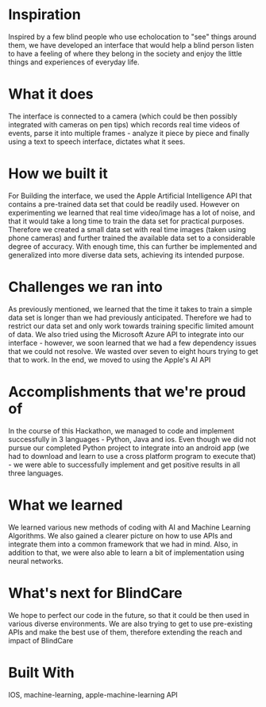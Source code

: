 # Inspiration
Inspired by a few blind people who use echolocation to "see" things around them, we have developed an interface that would help a blind person listen to have a feeling of where they belong in the society and enjoy the little things and experiences of everyday life.

# What it does
The interface is connected to a camera (which could be then possibly integrated with cameras on pen tips) which records real time videos of events, parse it into multiple frames - analyze it piece by piece and finally using a text to speech interface, dictates what it sees.

# How we built it
For Building the interface, we used the Apple Artificial Intelligence API that contains a pre-trained data set that could be readily used. However on experimenting we learned that real time video/image has a lot of noise, and that it would take a long time to train the data set for practical purposes. Therefore we created a small data set with real time images (taken using phone cameras) and further trained the available data set to a considerable degree of accuracy. With enough time, this can further be implemented and generalized into more diverse data sets, achieving its intended purpose.

# Challenges we ran into
As previously mentioned, we learned that the time it takes to train a simple data set is longer than we had previously anticipated. Therefore we had to restrict our data set and only work towards training specific limited amount of data. We also tried using the Microsoft Azure API to integrate into our interface - however, we soon learned that we had a few dependency issues that we could not resolve. We wasted over seven to eight hours trying to get that to work. In the end, we moved to using the Apple's AI API

# Accomplishments that we're proud of
In the course of this Hackathon, we managed to code and implement successfully in 3 languages - Python, Java and ios. Even though we did not pursue our completed Python project to integrate into an android app (we had to download and learn to use a cross platform program to execute that) - we were able to successfully implement and get positive results in all three languages.

# What we learned
We learned various new methods of coding with AI and Machine Learning Algorithms. We also gained a clearer picture on how to use APIs and integrate them into a common framework that we had in mind. Also, in addition to that, we were also able to learn a bit of implementation using neural networks.

# What's next for BlindCare
We hope to perfect our code in the future, so that it could be then used in various diverse environments. We are also trying to get to use pre-existing APIs and make the best use of them, therefore extending the reach and impact of BlindCare

# Built With
IOS,
machine-learning,
apple-machine-learning API
